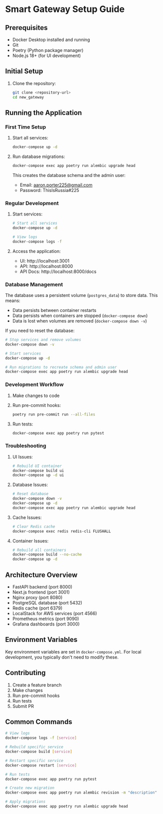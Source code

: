 # Smart Gateway Setup Guide

## Prerequisites

- Docker Desktop installed and running
- Git
- Poetry (Python package manager)
- Node.js 18+ (for UI development)

## Initial Setup

1. Clone the repository:
   ```bash
   git clone <repository-url>
   cd new_gateway
   ```
## Running the Application

### First Time Setup

1. Start all services:
   ```bash
   docker-compose up -d
   ```

2. Run database migrations:
   ```bash
   docker-compose exec app poetry run alembic upgrade head
   ```

   This creates the database schema and the admin user:
   - Email: aaron.porter225@gmail.com
   - Password: ThisIsRussia#225

### Regular Development

1. Start services:
   ```bash
   # Start all services
   docker-compose up -d

   # View logs
   docker-compose logs -f
   ```

2. Access the application:
   - UI: http://localhost:3001
   - API: http://localhost:8000
   - API Docs: http://localhost:8000/docs

### Database Management

The database uses a persistent volume (`postgres_data`) to store data. This means:
- Data persists between container restarts
- Data persists when containers are stopped (`docker-compose down`)
- Data is lost when volumes are removed (`docker-compose down -v`)

If you need to reset the database:
```bash
# Stop services and remove volumes
docker-compose down -v

# Start services
docker-compose up -d

# Run migrations to recreate schema and admin user
docker-compose exec app poetry run alembic upgrade head
```

### Development Workflow

1. Make changes to code
2. Run pre-commit hooks:
   ```bash
   poetry run pre-commit run --all-files
   ```

3. Run tests:
   ```bash
   docker-compose exec app poetry run pytest
   ```

### Troubleshooting

1. UI Issues:
   ```bash
   # Rebuild UI container
   docker-compose build ui
   docker-compose up -d ui
   ```

2. Database Issues:
   ```bash
   # Reset database
   docker-compose down -v
   docker-compose up -d
   docker-compose exec app poetry run alembic upgrade head
   ```

3. Cache Issues:
   ```bash
   # Clear Redis cache
   docker-compose exec redis redis-cli FLUSHALL
   ```

4. Container Issues:
   ```bash
   # Rebuild all containers
   docker-compose build --no-cache
   docker-compose up -d
   ```

## Architecture Overview

- FastAPI backend (port 8000)
- Next.js frontend (port 3001)
- Nginx proxy (port 8080)
- PostgreSQL database (port 5432)
- Redis cache (port 6379)
- LocalStack for AWS services (port 4566)
- Prometheus metrics (port 9090)
- Grafana dashboards (port 3000)

## Environment Variables

Key environment variables are set in `docker-compose.yml`. For local development, you typically don't need to modify these.

## Contributing

1. Create a feature branch
2. Make changes
3. Run pre-commit hooks
4. Run tests
5. Submit PR

## Common Commands

```bash
# View logs
docker-compose logs -f [service]

# Rebuild specific service
docker-compose build [service]

# Restart specific service
docker-compose restart [service]

# Run tests
docker-compose exec app poetry run pytest

# Create new migration
docker-compose exec app poetry run alembic revision -m "description"

# Apply migrations
docker-compose exec app poetry run alembic upgrade head
```
